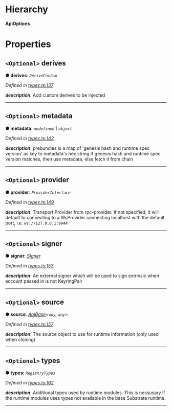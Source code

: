 

# Hierarchy

**ApiOptions**

# Properties

<a id="derives"></a>

## `<Optional>` derives

**● derives**: *`DeriveCustom`*

*Defined in [types.ts:137](https://github.com/polkadot-js/api/blob/8c70cbf/packages/api/src/types.ts#L137)*

*__description__*: Add custom derives to be injected

___
<a id="metadata"></a>

## `<Optional>` metadata

**● metadata**: *`undefined` \| `object`*

*Defined in [types.ts:142](https://github.com/polkadot-js/api/blob/8c70cbf/packages/api/src/types.ts#L142)*

*__description__*: prebundles is a map of 'genesis hash and runtime spec version' as key to metadata's hex string if genesis hash and runtime spec version matches, then use metadata, else fetch it from chain

___
<a id="provider"></a>

## `<Optional>` provider

**● provider**: *`ProviderInterface`*

*Defined in [types.ts:149](https://github.com/polkadot-js/api/blob/8c70cbf/packages/api/src/types.ts#L149)*

*__description__*: Transport Provider from rpc-provider. If not specified, it will default to connecting to a WsProvider connecting localhost with the default port, i.e. `ws://127.0.0.1:9944`

___
<a id="signer"></a>

## `<Optional>` signer

**● signer**: *[Signer](_types_.signer.md)*

*Defined in [types.ts:153](https://github.com/polkadot-js/api/blob/8c70cbf/packages/api/src/types.ts#L153)*

*__description__*: An external signer which will be used to sign extrinsic when account passed in is not KeyringPair

___
<a id="source"></a>

## `<Optional>` source

**● source**: *[ApiBase](../classes/_base_.apibase.md)<`any`, `any`>*

*Defined in [types.ts:157](https://github.com/polkadot-js/api/blob/8c70cbf/packages/api/src/types.ts#L157)*

*__description__*: The source object to use for runtime information (only used when cloning)

___
<a id="types"></a>

## `<Optional>` types

**● types**: *`RegistryTypes`*

*Defined in [types.ts:162](https://github.com/polkadot-js/api/blob/8c70cbf/packages/api/src/types.ts#L162)*

*__description__*: Additional types used by runtime modules. This is nessusary if the runtime modules uses types not available in the base Substrate runtime.

___


